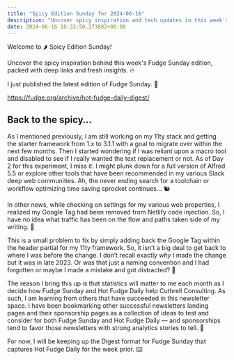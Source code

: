 ```yaml
---
title: "Spicy Edition Sunday for 2024-06-16"
description: "Uncover spicy inspiration and tech updates in this week's Fudge Sunday edition! 🔥"
date: 2024-06-16 18:33:50.273802+00:00
---
```


<!-- buttondown-editor-mode: plaintext --><p>Welcome to 🌶️ Spicy Edition Sunday!</p><p>Uncover the spicy inspiration behind this week's Fudge Sunday edition, packed with deep links and fresh insights. 🔥</p><p>I just published the latest edition of Fudge Sunday. 🚀</p><p><a target="_blank" rel="noopener noreferrer nofollow" href="https://fudge.org/archive/hot-fudge-daily-digest/">https://fudge.org/archive/hot-fudge-daily-digest/</a></p><h2>Back to the spicy…</h2><p>As I mentioned previously, I am still working on my 11ty stack and getting the starter framework from 1.x to 3.1.1 with a goal to migrate over within the next few months. Then I started wondering if I was reliant upon a macro tool and disabled to see if I really wanted the text replacement or not. As of Day 2 for this experiment, I miss it. I might plunk down for a full version of Alfred 5.5 or explore other tools that have been recommended in my various Slack deep web communities. Ah, the never ending search for a toolchain or workflow optimizing time saving sprocket continues... 🐿️</p><p>In other news, while checking on settings for my various web properties, I realized my Google Tag had been removed from Netlify code injection. So, I have no idea what traffic has been on the flow and paths taken side of my writing. 🧐</p><p>This is a small problem to fix by simply adding back the Google Tag within the header partial for my 11ty framework. So, it isn’t a big deal to get back to where I was before the change. I don’t recall exactly <em>why</em> I made the change but it was in late 2023. Or was that just a naming convention and I had forgotten or maybe I made a mistake and got distracted? 🤔</p><p>The reason I bring this up is that statistics will matter to me each month as I decide how Fudge Sunday and Hot Fudge Daily help Cuthrell Consulting. As such, I am learning from others that have succeeded in this newsletter space. I have been bookmarking other successful newsletters landing pages and their sponsorship pages as a collection of ideas to test and consider for both Fudge Sunday and Hot Fudge Daily — and sponsorships tend to favor those newsletters with strong analytics stories to tell. 🚀</p><p>For now, I will be keeping up the Digest format for Fudge Sunday that captures Hot Fudge Daily for the week prior. ⌨️</p><ol class="footnotes"></ol>